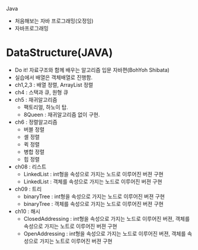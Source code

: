 Java
+ 처음해보는 자바 프로그래밍(오정임)
+ 자바프로그래밍
# DataStructure(JAVA)
+ Do it! 자료구조와 함께 배우는 알고리즘 입문 자바편(BohYoh Shibata)
+ 실습에서 배열은 객체배열로 진행함.
+ ch1,2,3 : 배열 정렬, ArrayList 정렬
+ ch4 : 스택과 큐, 원형 큐
+ ch5 : 재귀알고리즘 
  + 팩토리얼, 하노이 탑.
  + 8Queen : 재귀알고리즘 없이 구현.
+ ch6 : 정렬알고리즘
  + 버블 정렬
  + 셸 정렬
  + 퀵 정렬
  + 병합 정렬
  + 힙 정렬
+ ch08 : 리스트
  + LinkedList : int형을 속성으로 가지는 노드로 이루어진 버젼 구현
  + LinkedList : 객체를 속성으로 가지는 노드로 이루어진 버젼 구현
+ ch09 : 트리
  + binaryTree : int형을 속성으로 가지는 노드로 이루어진 버젼 구현
  + binaryTree : 객체를 속성으로 가지는 노드로 이루어진 버젼 구현  
+ ch10 : 해시
  + ClosedAddressing : int형을 속성으로 가지는 노드로 이루어진 버젼, 객체를 속성으로 가지는 노트로 이루어진 버젼 구현
  + OpenAddressing : int형을 속성으로 가지는 노드로 이루어진 버젼, 객체를 속성으로 가지는 노트로 이루어진 버젼 구현
